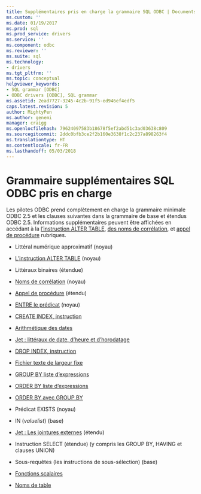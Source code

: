 ```yaml
---
title: Supplémentaires pris en charge la grammaire SQL ODBC | Documents Microsoft
ms.custom: ''
ms.date: 01/19/2017
ms.prod: sql
ms.prod_service: drivers
ms.service: ''
ms.component: odbc
ms.reviewer: ''
ms.suite: sql
ms.technology:
- drivers
ms.tgt_pltfrm: ''
ms.topic: conceptual
helpviewer_keywords:
- SQL grammar [ODBC]
- ODBC drivers [ODBC], SQL grammar
ms.assetid: 2ead7727-3245-4c2b-91f5-ed946ef4edf5
caps.latest.revision: 5
author: MightyPen
ms.author: genemi
manager: craigg
ms.openlocfilehash: 79624097583b18678f5ef2abd51c3ad03638c809
ms.sourcegitcommit: 2ddc0bfb3ce2f2b160e3638f1c2c237a898263f4
ms.translationtype: HT
ms.contentlocale: fr-FR
ms.lasthandoff: 05/03/2018
---
```

# <a name="additional-supported-odbc-sql-grammar"></a>Grammaire supplémentaires SQL ODBC pris en charge
Les pilotes ODBC prend complètement en charge la grammaire minimale ODBC 2.5 et les clauses suivantes dans la grammaire de base et étendus ODBC 2.5. Informations supplémentaires peuvent être affichées en accédant à la [l’instruction ALTER TABLE](../../odbc/microsoft/alter-table-statement.md), [des noms de corrélation](../../odbc/microsoft/correlation-names.md), et [appel de procédure](../../odbc/microsoft/procedure-invocation.md) rubriques.  
  
-   Littéral numérique approximatif (noyau)  
  
-   [L’instruction ALTER TABLE](../../odbc/microsoft/alter-table-statement.md) (noyau)  
  
-   Littéraux binaires (étendue)  
  
-   [Noms de corrélation](../../odbc/microsoft/correlation-names.md) (noyau)  
  
-   [Appel de procédure](../../odbc/microsoft/procedure-invocation.md) (étendu)  
  
-   [ENTRE le prédicat](../../odbc/microsoft/between-predicate.md) (noyau)  
  
-   [CREATE INDEX, instruction](../../odbc/microsoft/create-index-statement.md)  
  
-   [Arithmétique des dates](../../odbc/microsoft/date-arithmetic.md)  
  
-   [Jet : littéraux de date, d’heure et d’horodatage](../../odbc/microsoft/jet-date-time-and-timestamp-literals.md)  
  
-   [DROP INDEX, instruction](../../odbc/microsoft/drop-index-statement.md)  
  
-   [Fichier texte de largeur fixe](../../odbc/microsoft/fixed-width-text-file.md)  
  
-   [GROUP BY liste d’expressions](../../odbc/microsoft/group-by-expression-list.md)  
  
-   [ORDER BY liste d’expressions](../../odbc/microsoft/order-by-expression-list.md)  
  
-   [ORDER BY avec GROUP BY](../../odbc/microsoft/order-by-with-group-by.md)  
  
-   Prédicat EXISTS (noyau)  
  
-   IN (*valuelist*) (base)  
  
-   [Jet : Les jointures externes](../../odbc/microsoft/jet-outer-joins.md) (étendu)  
  
-   Instruction SELECT (étendue) (y compris les GROUP BY, HAVING et clauses UNION)  
  
-   Sous-requêtes (les instructions de sous-sélection) (base)  
  
-   [Fonctions scalaires](../../odbc/microsoft/scalar-functions.md)  
  
-   [Noms de table](../../odbc/microsoft/table-names.md)
